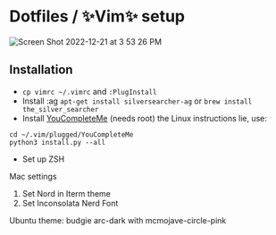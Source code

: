 # Dotfiles / ✨Vim✨ setup

![Screen Shot 2022-12-21 at 3 53 26 PM](https://user-images.githubusercontent.com/11857485/209025580-bf345dda-8dc7-4c06-b207-025d5d49f2fe.png)

## Installation
- `cp vimrc ~/.vimrc` and `:PlugInstall`
-  Install :ag `apt-get install silversearcher-ag` or `brew install the_silver_searcher`
-  Install [YouCompleteMe](https://github.com/ycm-core/YouCompleteMe#linux-64-bit) (needs root) the Linux instructions lie, use:
  ```
  cd ~/.vim/plugged/YouCompleteMe
  python3 install.py --all
  ```
-  Set up ZSH

Mac settings
1. Set Nord in Iterm theme
2. Set Inconsolata Nerd Font

Ubuntu theme: budgie arc-dark with mcmojave-circle-pink

